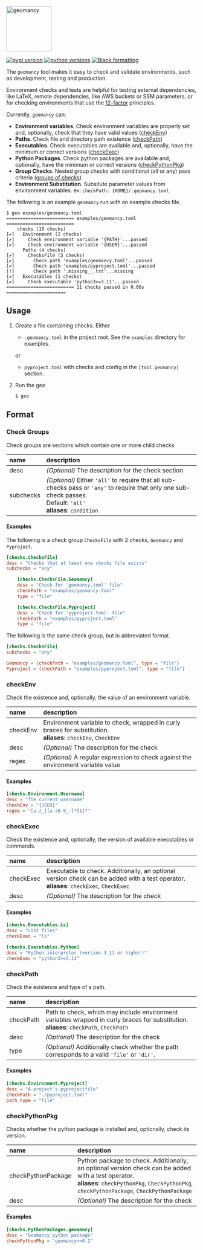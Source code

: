 <img src="https://raw.githubusercontent.com/jlorieau/geomancy/main/assets/geomancy_logo.svg" alt="geomancy" height="120" />

[![pypi version](https://img.shields.io/pypi/v/geomancy.svg)](https://pypi.org/project/geomancy/)
[![python versions](https://img.shields.io/pypi/pyversions/geomancy.svg)](https://pypi.org/project/geomancy/)
[![Black formatting](https://img.shields.io/badge/code%20style-black-000000.svg)](https://github.com/psf/black)

The ``geomancy`` tool makes it easy to check and validate environments, such
as development, testing and production.

Environment checks and tests are helpful for testing external dependencies,
like LaTeX, remote dependencies, like AWS buckets or SSM parameters, or for
checking environments that use the [12-factor](http://12factor.net/) principles.

Currently, ``geomancy`` can:

- __Environment variables__. Check environment variables are properly set and,
optionally, check that they have valid values ([checkEnv](#checkenv))
- __Paths__. Check file and directory path existence ([checkPath](#checkpath))
- __Executables__. Check executables are available and, optionally, have the
  minimum or correct versions ([checkExec](#checkexec))
- __Python Packages__. Check python packages are availabile and, optionally,
  have the minimum or correct versions ([checkPythonPkg](#checkpythonpkg))
- __Group Checks__. Nested group checks with conditional (all or any) pass
  criteria ([groups of checks](#check-groups))
- __Environment Substitution__. Subsitute parameter values from environment
  variables. ex: ``checkPath: {HOME}/.geomancy.toml``

The following is an example ``geomancy`` run with an example checks file.

```shell
$ geo examples/geomancy.toml
========================= examples/geomancy.toml =========================
    checks (10 checks)
[✔]   Environment (2 checks)
[✔]     Check environment variable '{PATH}'...passed
[✔]     Check environment variable '{USER}'...passed
      Paths (4 checks)
[✔]     ChecksFile (3 checks)
[✔]       Check path 'examples/geomancy.toml'...passed
[✔]       Check path 'examples/pyproject.toml'...passed
[!]       Check path '.missing__.txt'...missing
[✔]   Executables (1 checks)
[✔]     Check executable 'python3>=3.11'...passed
========================= 11 checks passed in 0.00s ======================
```

## Usage
1. Create a file containing checks. Either

   - ``.geomancy.toml`` in the project root. See the ``examples`` directory for
     examples.

   or

   - ``pyproject.toml`` with checks and config in the ``[tool.geomancy]`` section.

2. Run the geo

   ```shell
   $ geo
   ```

## Format

### Check Groups

Check groups are sections which contain one or more child checks.

| name      | description                                                                                                                                                                   |
|:----------|:------------------------------------------------------------------------------------------------------------------------------------------------------------------------------|
| desc      | _(Optional)_ The description for the check section                                                                                                                            |
| subchecks | _(Optional)_ Either ``'all'`` to require that all sub-checks pass or ``'any'`` to require that only one sub-check passes.<br>Default: ``'all'``<br>__aliases__: ``condition`` |

#### Examples

The following is a check group ``ChecksFile`` with 2 checks, ``Geomancy`` and
``Pyproject``.

```toml
[checks.ChecksFile]
desc = "Checks that at least one checks file exists"
subchecks = "any"

    [checks.ChecksFile.Geomancy]
    desc = "Check for 'geomancy.toml' file"
    checkPath = "examples/geomancy.toml"
    type = "file"

    [checks.ChecksFile.Pyproject]
    desc = "Check for 'pyproject.toml' file"
    checkPath = "examples/pyproject.toml"
    type = "file"
```

The following is the same check group, but in abbreviated format.

```toml
[checks.ChecksFile]
subchecks = "any"

Geomancy = {checkPath = "examples/geomancy.toml", type = "file"}
Pyproject = {checkPath = "examples/pyproject.toml", type = "file"}
```

### checkEnv

Check the existence and, optionally, the value of an environment variable.

| name      | description                                                                                                          |
|:----------|:---------------------------------------------------------------------------------------------------------------------|
| checkEnv  | Environment variable to check, wrapped in curly braces for substitution. <br>__aliases__: ``checkEnv``, ``CheckEnv`` |
| desc      | _(Optional)_ The description for the check                                                                           |
| regex     | _(Optional)_ A regular expression to check against the environment variable value                                    |

#### Examples

```toml
[checks.Environment.Username]
desc = "The current username"
checkEnv = "{USER}"
regex = "[a-z_][a-z0-9_-]*[$]?"
```

### checkExec

Check the existence and, optionally, the version of available executables or
commands.

| name      | description                                                                                                                                   |
|:----------|:----------------------------------------------------------------------------------------------------------------------------------------------|
| checkExec | Executable to check. Additionally, an optional version check can be added with a test operator. <br>__aliases__: ``checkExec``, ``CheckExec`` |
| desc      | _(Optional)_ The description for the check                                                                                                    |

#### Examples

```toml
[checks.Executables.Ls]
desc = "List files"
checkExec = "ls"
```

```toml
[checks.Executables.Python]
desc = "Python interpreter (version 3.11 or higher)"
checkExec = "python3>=3.11"
```

### checkPath

Check the existence and type of a path.

| name      | description                                                                                                                                    |
|:----------|:-----------------------------------------------------------------------------------------------------------------------------------------------|
| checkPath | Path to check, which may include environment variables wrapped in curly braces for substitution. <br>__aliases__: ``checkPath``, ``CheckPath`` |
| desc      | _(Optional)_ The description for the check                                                                                                     |
| type      | _(Optional)_ Additionally check whether the path corresponds to a valid ``'file'`` or ``'dir'``.                                               |

#### Examples

```toml
[checks.Environment.Pyproject]
desc = "A project's pyprojectfile"
checkPath = "./pyproject.toml"
path_type = "file"
```

### checkPythonPkg

Checks whether the python package is installed and, optionally, check its
version.

| name               | description                                                                                                                                                                                                  |
|:-------------------|:-------------------------------------------------------------------------------------------------------------------------------------------------------------------------------------------------------------|
| checkPythonPackage | Python package to check. Additionally, an optional version check can be added with a test operator. <br>__aliases__: ``checkPythonPkg``, ``CheckPythonPkg``, ``checkPythonPackage``, ``CheckPythonPackage``  |
| desc               | _(Optional)_ The description for the check                                                                                                                                                                   |


#### Examples

```toml
[checks.PythonPackages.geomancy]
desc = "Geomancy python package"
checkPythonPkg = "geomancy>=0.1"
```
